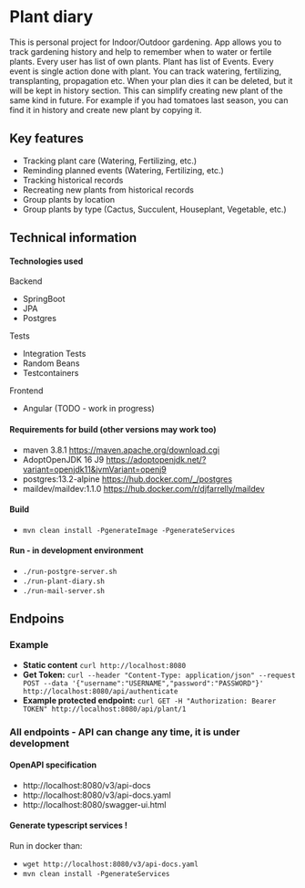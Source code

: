 # Plant diary

This is personal project for Indoor/Outdoor gardening. App allows you to track gardening history and help to remember
when to water or fertile plants. Every user has list of own plants. Plant has list of Events. Every event is single
action done with plant. You can track watering, fertilizing, transplanting, propagation etc. When your plan dies it can
be deleted, but it will be kept in history section. This can simplify creating new plant of the same kind in future. For
example if you had tomatoes last season, you can find it in history and create new plant by copying it.

## Key features

- Tracking plant care (Watering, Fertilizing, etc.)
- Reminding planned events (Watering, Fertilizing, etc.)
- Tracking historical records
- Recreating new plants from historical records
- Group plants by location
- Group plants by type (Cactus, Succulent, Houseplant, Vegetable, etc.)

## Technical information

#### Technologies used

Backend
- SpringBoot
- JPA
- Postgres

Tests
- Integration Tests
- Random Beans
- Testcontainers

Frontend
- Angular (TODO - work in progress)

#### Requirements for build (other versions may work too)

- maven 3.8.1               https://maven.apache.org/download.cgi
- AdoptOpenJDK 16 J9        https://adoptopenjdk.net/?variant=openjdk11&jvmVariant=openj9
- postgres:13.2-alpine      https://hub.docker.com/_/postgres
- maildev/maildev:1.1.0  https://hub.docker.com/r/djfarrelly/maildev

#### Build

- `mvn clean install -PgenerateImage -PgenerateServices`

#### Run - in development environment

- `./run-postgre-server.sh`
- `./run-plant-diary.sh`
- `./run-mail-server.sh`

## Endpoins

### Example

- **Static content** `curl http://localhost:8080`
- **Get
  Token:** `curl --header "Content-Type: application/json" --request POST --data '{"username":"USERNAME","password":"PASSWORD"}' http://localhost:8080/api/authenticate`
- **Example protected endpoint:** `curl GET -H "Authorization: Bearer TOKEN" http://localhost:8080/api/plant/1`

### All endpoints - API can change any time, it is under development

#### OpenAPI specification

- http://localhost:8080/v3/api-docs
- http://localhost:8080/v3/api-docs.yaml
- http://localhost:8080/swagger-ui.html

#### Generate typescript services !
Run in docker than:
- `wget http://localhost:8080/v3/api-docs.yaml`
- `mvn clean install -PgenerateServices`